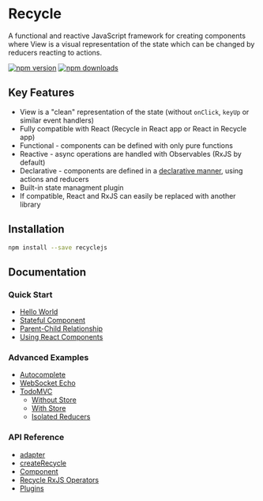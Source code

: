 # Recycle

A functional and reactive JavaScript framework for creating components where View is a visual representation of the state which can be changed by reducers reacting to actions.

[![npm version](https://img.shields.io/npm/v/recyclejs.svg?style=flat-square)](https://www.npmjs.com/package/recyclejs)
[![npm downloads](https://img.shields.io/npm/dm/recyclejs.svg?style=flat-square)](https://www.npmjs.com/package/recyclejs)

## Key Features
* View is a "clean" representation of the state (without `onClick`, `keyUp` or similar event handlers)
* Fully compatible with React (Recycle in React app or React in Recycle app)
* Functional - components can be defined with only pure functions
* Reactive - async operations are handled with Observables (RxJS by default)
* Declarative - components are defined in a [declarative manner](https://medium.freecodecamp.com/imperative-vs-declarative-programming-283e96bf8aea#.py5l5or52), using actions and reducers
* Built-in state managment plugin
* If compatible, React and RxJS can easily be replaced with another library

## Installation
```bash
npm install --save recyclejs
```

## Documentation

### Quick Start
  * [Hello World](/docs/quick-start/HelloWorld.md)
  * [Stateful Component](/docs/quick-start/StatefulComponent.md)
  * [Parent-Child Relationship](/docs/quick-start/ParentChild.md)
  * [Using React Components](/docs/quick-start/UsingReactComponents.md)

### Advanced Examples
  * [Autocomplete](/docs/advanced-examples/Autocomplete.md)
  * [WebSocket Echo](/docs/advanced-examples/WebsocketEcho.md)
  * [TodoMVC](/docs/advanced-examples/TodoMVC.md)
    * [Without Store](/docs/advanced-examples/todomvc/TodoMVCNoPlugin.md)
    * [With Store](/docs/advanced-examples/todomvc/TodoMVCStore.md)
    * [Isolated Reducers](/docs/advanced-examples/todomvc/TodoMVCStoreIsolated.md)

### API Reference
  * [adapter](/docs/api-reference/adapter.md)
  * [createRecycle](/docs/api-reference/createRecycle.md)
  * [Component](/docs/api-reference/Component.md)
  * [Recycle RxJS Operators](/docs/api-reference/recycleRxjsOperators.md)
  * [Plugins](/docs/api-reference/Plugins.md)